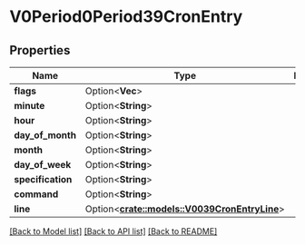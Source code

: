 # V0Period0Period39CronEntry

## Properties

Name | Type | Description | Notes
------------ | ------------- | ------------- | -------------
**flags** | Option<**Vec<String>**> |  | [optional]
**minute** | Option<**String**> |  | [optional]
**hour** | Option<**String**> |  | [optional]
**day_of_month** | Option<**String**> |  | [optional]
**month** | Option<**String**> |  | [optional]
**day_of_week** | Option<**String**> |  | [optional]
**specification** | Option<**String**> |  | [optional]
**command** | Option<**String**> |  | [optional]
**line** | Option<[**crate::models::V0039CronEntryLine**](v0_0_39_cron_entry_line.md)> |  | [optional]

[[Back to Model list]](../README.md#documentation-for-models) [[Back to API list]](../README.md#documentation-for-api-endpoints) [[Back to README]](../README.md)


